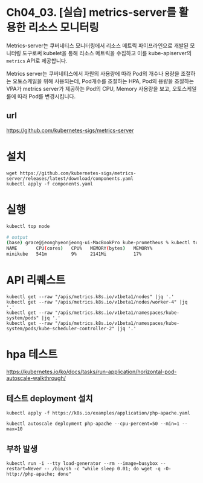 # Ch04_03. [실습] metrics-server를 활용한 리소스 모니터링

Metrics-server는 쿠버네티스 모니터링에서 리소스 메트릭 파이프라인으로 개발된 모니터링 도구로써
kubelet을 통해 리소스 메트릭을 수집하고 이를 kube-apiserver의 `metrics` API로 제공합니다.

Metrics server는 쿠버네티스에서 자원의 사용량에 따라 Pod의 개수나 용량을 조절하는 오토스케일을 위해
사용되는데, Pod개수를 조절하는 HPA, Pod의 용량을 조절하는 VPA가 metrics server가 제공하는 Pod의
CPU, Memory 사용량을 보고, 오토스케일 룰에 따라 Pod를 변경시킵니다.

## url

https://github.com/kubernetes-sigs/metrics-server

# 설치

```
wget https://github.com/kubernetes-sigs/metrics-server/releases/latest/download/components.yaml
kubectl apply -f components.yaml
```

# 실행
```bash
kubectl top node

# output
(base) grace@jeonghyeonjeong-ui-MacBookPro kube-prometheus % kubectl top node
NAME       CPU(cores)   CPU%   MEMORY(bytes)   MEMORY%   
minikube   541m         9%     2141Mi          17% 
```



# API 리퀘스트

```
kubectl get --raw "/apis/metrics.k8s.io/v1beta1/nodes" |jq '.'
kubectl get --raw "/apis/metrics.k8s.io/v1beta1/nodes/worker-4" |jq '.'
kubectl get --raw "/apis/metrics.k8s.io/v1beta1/namespaces/kube-system/pods" |jq '.'
kubectl get --raw "/apis/metrics.k8s.io/v1beta1/namespaces/kube-system/pods/kube-scheduler-controller-2" |jq '.'
```

# hpa 테스트

https://kubernetes.io/ko/docs/tasks/run-application/horizontal-pod-autoscale-walkthrough/

## 테스트 deployment 설치 

```
kubectl apply -f https://k8s.io/examples/application/php-apache.yaml

kubectl autoscale deployment php-apache --cpu-percent=50 --min=1 --max=10
```

## 부하 발생

```
kubectl run -i --tty load-generator --rm --image=busybox --restart=Never -- /bin/sh -c "while sleep 0.01; do wget -q -O- http://php-apache; done"
```
